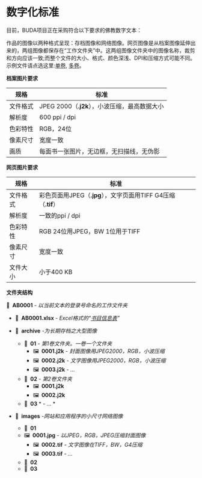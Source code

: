 # 数字化标准

目前，BUDA项目正在采购符合以下要求的佛教数字文本：

作品的图像以两种格式呈现：存档图像和网络图像。网页图像是从档案图像延伸出来的，两组图像都保存在“工作文件夹”中。这两组图像文件夹中的图像名称，裁剪和方向应该一致;而整个文件的大小、格式、颜色深浅、DPI和压缩方式可能不同。示例文件请点选这里:[单卷](haha.jpg), [多卷](haha.jpg)。

**档案图片要求**

|规格|标准|
| ------------ | ------------- |
|文件格式| JPEG 2000（**.j2k**），小波压缩，最高数据大小
|解析度| 600 ppi / dpi |
|色彩特性| RGB，24位|
|像素尺寸|宽度一致|
|画质|每面书一张图片，无边框，无扫描线，无伪影

**网页图片要求**

|规格|标准|
| ------------ | ------------- |
|文件格式|彩色页面用JPEG（**.jpg**），文字页面用TIFF G4压缩（**.tif**）
|解析度|一致的ppi / dpi |
|色彩特性| RGB 24位用JPEG，BW 1位用于TIFF |
|像素尺寸|宽度一致|
|文件大小|小于400 KB |

**文件夹结构**

📂 **AB0001** *- 以当前文本的登录号命名的工作文件夹*

* 📄 **AB0001.xlsx** *-  Excel格式的“[书目信息表](https://github.com/BuddhistDigitalResourceCenter/digitization-guidelines/files/1620907/Biblio_zh_2017.1.xlsx)”*
* 📂 **archive** *-为长期存档之大型图像*
    * 📂 **01** *- 第1卷文件夹。一卷一个文件夹*
        * 🖼 **0001.j2k** *- 封面图像用JPEG2000，RGB，小波压缩*
        * 🖼 **0002.j2k** *-  文字图像用JPEG2000，RGB，小波压缩*
        * 🖼 **0003.j2k** *-  ...*
    * 📂 **02** *- 第2卷文件夹*
        * 🖼 **0001.j2k**
        * 🖼 **0002.j2k**
    * 📁 **03** * -  ... *

* 📂 **images** *-网站和应用程序的小尺寸网络图像*
    * 📂 **01**
     * 🖼 **0001.jpg** *- 以JPEG，RGB，JPEG压缩封面图像*
        * 🖼 **0002.tif** *- 文字图像在TIFF，BW，G4压缩*
        * 🖼 **0003.tif** *-  ...*
    * 📁 **02**
	 * 📁 **03**

